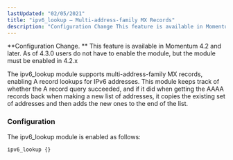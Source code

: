 ```yaml
---
lastUpdated: "02/05/2021"
title: "ipv6_lookup – Multi-address-family MX Records"
description: "Configuration Change This feature is available in Momentum 4 2 and later The ipv 6 lookup module supports multi address family MX records enabling A record lookups for I Pv 6 addresses This module keeps track of whether the A record query succeeded and if it did when getting the..."
---
```


<a name="idp21948288"></a>

**Configuration Change. ** This feature is available in Momentum 4.2 and later.
As of 4.3.0 users do not have to enable the module, but the module must be enabled in 4.2.x

The ipv6_lookup module supports multi-address-family MX records, enabling A record lookups for IPv6 addresses. This module keeps track of whether the A record query succeeded, and if it did when getting the AAAA records back when making a new list of addresses, it copies the existing set of addresses and then adds the new ones to the end of the list.

### <a name="modules.ipv6_lookup.config"></a> Configuration

The ipv6_lookup module is enabled as follows:

<a name="modules.ipv6_lookup.example"></a>


`ipv6_lookup {}`